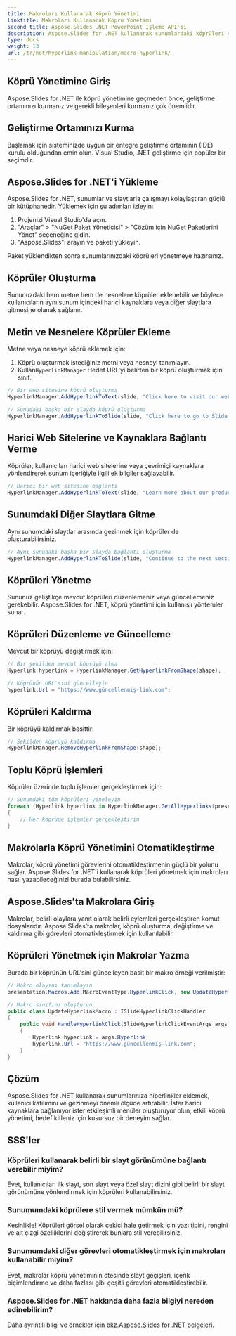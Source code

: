 ```yaml
---
title: Makroları Kullanarak Köprü Yönetimi
linktitle: Makroları Kullanarak Köprü Yönetimi
second_title: Aspose.Slides .NET PowerPoint İşleme API'si
description: Aspose.Slides for .NET kullanarak sunumlardaki köprüleri etkili bir şekilde nasıl yöneteceğinizi öğrenin. Görevleri otomatikleştirin, etkileşimli menüler oluşturun ve kullanıcı etkileşimini artırın.
type: docs
weight: 13
url: /tr/net/hyperlink-manipulation/macro-hyperlink/
---
```


## Köprü Yönetimine Giriş

Aspose.Slides for .NET ile köprü yönetimine geçmeden önce, geliştirme ortamınızı kurmanız ve gerekli bileşenleri kurmanız çok önemlidir.

## Geliştirme Ortamınızı Kurma

Başlamak için sisteminizde uygun bir entegre geliştirme ortamının (IDE) kurulu olduğundan emin olun. Visual Studio, .NET geliştirme için popüler bir seçimdir.

## Aspose.Slides for .NET'i Yükleme

Aspose.Slides for .NET, sunumlar ve slaytlarla çalışmayı kolaylaştıran güçlü bir kütüphanedir. Yüklemek için şu adımları izleyin:

1. Projenizi Visual Studio'da açın.
2. "Araçlar" > "NuGet Paket Yöneticisi" > "Çözüm için NuGet Paketlerini Yönet" seçeneğine gidin.
3. "Aspose.Slides"ı arayın ve paketi yükleyin.

Paket yüklendikten sonra sunumlarınızdaki köprüleri yönetmeye hazırsınız.

## Köprüler Oluşturma

Sununuzdaki hem metne hem de nesnelere köprüler eklenebilir ve böylece kullanıcıların aynı sunum içindeki harici kaynaklara veya diğer slaytlara gitmesine olanak sağlanır.

## Metin ve Nesnelere Köprüler Ekleme

Metne veya nesneye köprü eklemek için:

1. Köprü oluşturmak istediğiniz metni veya nesneyi tanımlayın.
2.  Kullan`HyperlinkManager` Hedef URL'yi belirten bir köprü oluşturmak için sınıf.

```csharp
// Bir web sitesine köprü oluşturma
HyperlinkManager.AddHyperlinkToText(slide, "Click here to visit our website", "https://www.example.com");

// Sunudaki başka bir slayda köprü oluşturma
HyperlinkManager.AddHyperlinkToSlide(slide, "Click here to go to Slide 2", slide2);
```

## Harici Web Sitelerine ve Kaynaklara Bağlantı Verme

Köprüler, kullanıcıları harici web sitelerine veya çevrimiçi kaynaklara yönlendirerek sunum içeriğiyle ilgili ek bilgiler sağlayabilir.

```csharp
// Harici bir web sitesine bağlantı
HyperlinkManager.AddHyperlinkToText(slide, "Learn more about our products", "https://www.example.com/products");
```

## Sunumdaki Diğer Slaytlara Gitme

Aynı sunumdaki slaytlar arasında gezinmek için köprüler de oluşturabilirsiniz.

```csharp
// Aynı sunudaki başka bir slayda bağlantı oluşturma
HyperlinkManager.AddHyperlinkToSlide(slide, "Continue to the next section", nextSlide);
```

## Köprüleri Yönetme

Sununuz geliştikçe mevcut köprüleri düzenlemeniz veya güncellemeniz gerekebilir. Aspose.Slides for .NET, köprü yönetimi için kullanışlı yöntemler sunar.

## Köprüleri Düzenleme ve Güncelleme

Mevcut bir köprüyü değiştirmek için:

```csharp
// Bir şekilden mevcut köprüyü alma
Hyperlink hyperlink = HyperlinkManager.GetHyperlinkFromShape(shape);

// Köprünün URL'sini güncelleyin
hyperlink.Url = "https://www.güncellenmiş-link.com";
```

## Köprüleri Kaldırma

Bir köprüyü kaldırmak basittir:

```csharp
// Şekilden köprüyü kaldırma
HyperlinkManager.RemoveHyperlinkFromShape(shape);
```

## Toplu Köprü İşlemleri

Köprüler üzerinde toplu işlemler gerçekleştirmek için:

```csharp
// Sunumdaki tüm köprüleri yineleyin
foreach (Hyperlink hyperlink in HyperlinkManager.GetAllHyperlinks(presentation))
{
    // Her köprüde işlemler gerçekleştirin
}
```

## Makrolarla Köprü Yönetimini Otomatikleştirme

Makrolar, köprü yönetimi görevlerini otomatikleştirmenin güçlü bir yolunu sağlar. Aspose.Slides for .NET'i kullanarak köprüleri yönetmek için makroları nasıl yazabileceğinizi burada bulabilirsiniz.

## Aspose.Slides'ta Makrolara Giriş

Makrolar, belirli olaylara yanıt olarak belirli eylemleri gerçekleştiren komut dosyalarıdır. Aspose.Slides'ta makrolar, köprü oluşturma, değiştirme ve kaldırma gibi görevleri otomatikleştirmek için kullanılabilir.

## Köprüleri Yönetmek için Makrolar Yazma

Burada bir köprünün URL'sini güncelleyen basit bir makro örneği verilmiştir:

```csharp
// Makro olayını tanımlayın
presentation.Macros.Add(MacroEventType.HyperlinkClick, new UpdateHyperlinkMacro());

// Makro sınıfını oluşturun
public class UpdateHyperlinkMacro : ISlideHyperlinkClickHandler
{
    public void HandleHyperlinkClick(SlideHyperlinkClickEventArgs args)
    {
        Hyperlink hyperlink = args.Hyperlink;
        hyperlink.Url = "https://www.güncellenmiş-link.com";
    }
}
```

## Çözüm

Aspose.Slides for .NET kullanarak sunumlarınıza hiperlinkler eklemek, kullanıcı katılımını ve gezinmeyi önemli ölçüde artırabilir. İster harici kaynaklara bağlanıyor ister etkileşimli menüler oluşturuyor olun, etkili köprü yönetimi, hedef kitleniz için kusursuz bir deneyim sağlar.

## SSS'ler

### Köprüleri kullanarak belirli bir slayt görünümüne bağlantı verebilir miyim?

Evet, kullanıcıları ilk slayt, son slayt veya özel slayt dizini gibi belirli bir slayt görünümüne yönlendirmek için köprüleri kullanabilirsiniz.

### Sunumumdaki köprülere stil vermek mümkün mü?

Kesinlikle! Köprüleri görsel olarak çekici hale getirmek için yazı tipini, rengini ve alt çizgi özelliklerini değiştirerek bunlara stil verebilirsiniz.

### Sunumumdaki diğer görevleri otomatikleştirmek için makroları kullanabilir miyim?

Evet, makrolar köprü yönetiminin ötesinde slayt geçişleri, içerik biçimlendirme ve daha fazlası gibi çeşitli görevleri otomatikleştirebilir.

### Aspose.Slides for .NET hakkında daha fazla bilgiyi nereden edinebilirim?

 Daha ayrıntılı bilgi ve örnekler için bkz.[Aspose.Slides for .NET belgeleri](https://reference.aspose.com/slides/net).